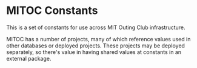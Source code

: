 # MITOC Constants
This is a set of constants for use across MIT Outing Club infrastructure.

MITOC has a number of projects, many of which reference values used
in other databases or deployed projects. These projects may be deployed
separately, so there's value in having shared values at constants in an
external package.
